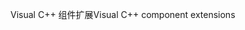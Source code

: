 <span data-ttu-id="e3f8c-101">Visual C++ 组件扩展</span><span class="sxs-lookup"><span data-stu-id="e3f8c-101">Visual C++ component extensions</span></span>
